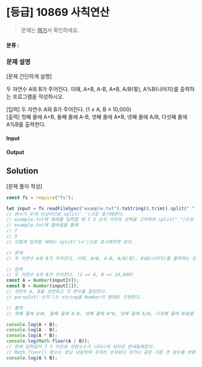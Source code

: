 # [등급] 10869 사칙연산

> 문제는 [여기](https://www.acmicpc.net/problem/10869)서 확인하세요.

#### 분류 : 

### 문제 설명

[문제 간단하게 설명]

두 자연수 A와 B가 주어진다. 이때, A+B, A-B, A*B, A/B(몫), A%B(나머지)를 출력하는 프로그램을 작성하시오. 

[입력] 두 자연수 A와 B가 주어진다. (1 ≤ A, B ≤ 10,000) <br>
[출력] 첫째 줄에 A+B, 둘째 줄에 A-B, 셋째 줄에 A*B, 넷째 줄에 A/B, 다섯째 줄에 A%B를 출력한다.

#### Input

#### Output


## Solution

[문제 풀이 작성]

```javascript
const fs = require("fs");

let input = fs.readFileSync("example.txt").toString().trim().split(" ");
// 변수가 두개 이상이므로 split(' ')으로 표기해준다.
// example.txt에 예제를 입력할 때 7 3 숫자 사이의 공백을 고려하여 split(" ")으로 표시해준다.
// example.txt에 줄바꿈을 통해
// 7
// 3
// 이렇게 입력할 때에는 split('\n')으로 표시해주면 된다.

// 문제
// 두 자연수 A와 B가 주어진다. 이때, A+B, A-B, A/B(몫), A%B(나머지)를 출력하는 프로그램을 작성하시오.

// 입력
// 두 자연수 A와 B가 주어진다. (1 =< A, B =< 10,000)
const A = Number(input[0]);
const B = Number(input[1]);
// 자연수 A, B를 선언하고 각 변수를 할당한다.
// parseInt('숫자')는 string을 Number의 형태로 구현한다.

// 출력
// 첫째 줄에 A+B, 둘째 줄에 A-B, 셋째 즐에 A*B, 넷째 줄에 A/B, 다섯쨰 줄에 A%B를 출력한다.

console.log(A + B);
console.log(A - B);
console.log(A * B);
console.log(Math.floor(A / B));
// 현재 입력값이 7 3 이므로 무한소수가 나타나게 되므로 반내림해준다.
// Math.floor() 함수는 항상 내림하여 주어진 숫자보다 작거나 같은 가장 큰 정수를 반환합니다.
console.log(A % B);
```
